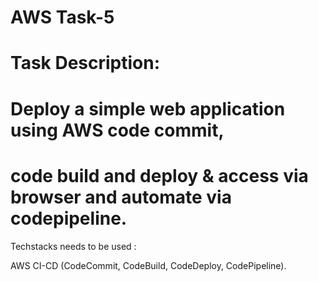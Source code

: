 # AWS Task-5

# Task Description:

# Deploy a simple web application using AWS code commit,
# code build and deploy & access via browser and automate via codepipeline.

Techstacks needs to be used : 

AWS CI-CD (CodeCommit, CodeBuild, CodeDeploy, CodePipeline).
